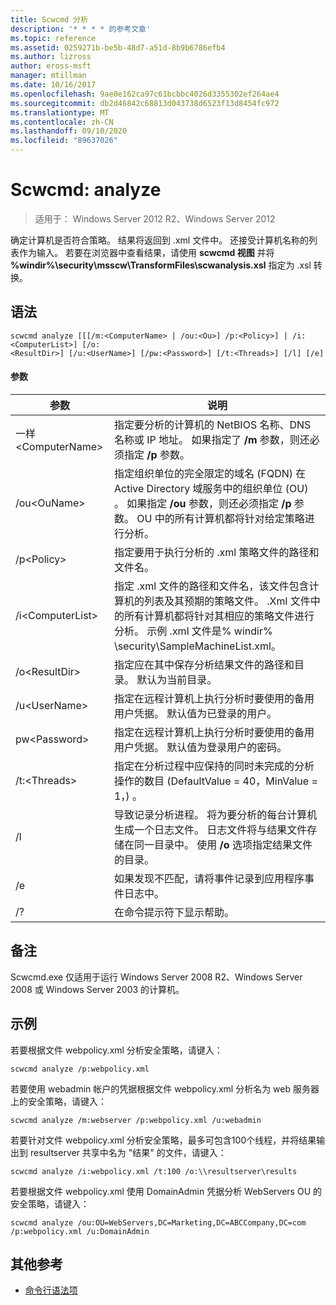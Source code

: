 ```yaml
---
title: Scwcmd 分析
description: '* * * * 的参考文章'
ms.topic: reference
ms.assetid: 0259271b-be5b-48d7-a51d-8b9b6786efb4
ms.author: lizross
author: eross-msft
manager: mtillman
ms.date: 10/16/2017
ms.openlocfilehash: 9ae0e162ca97c61bcbbc4026d3355302ef264ae4
ms.sourcegitcommit: db2d46842c68813d043738d6523f13d8454fc972
ms.translationtype: MT
ms.contentlocale: zh-CN
ms.lasthandoff: 09/10/2020
ms.locfileid: "89637026"
---
```

# <a name="scwcmd-analyze"></a>Scwcmd: analyze

> 适用于： Windows Server 2012 R2、Windows Server 2012

确定计算机是否符合策略。 结果将返回到 .xml 文件中。 还接受计算机名称的列表作为输入。 若要在浏览器中查看结果，请使用 **scwcmd 视图** 并将 **%windir%\security\msscw\TransformFiles\scwanalysis.xsl** 指定为 .xsl 转换。

## <a name="syntax"></a>语法

```
scwcmd analyze [[[/m:<ComputerName> | /ou:<Ou>] /p:<Policy>] | /i:<ComputerList>] [/o:
<ResultDir>] [/u:<UserName>] [/pw:<Password>] [/t:<Threads>] [/l] [/e]
```

#### <a name="parameters"></a>参数

|参数|说明|
|---------|-----------|
|一样\<ComputerName>|指定要分析的计算机的 NetBIOS 名称、DNS 名称或 IP 地址。 如果指定了 **/m** 参数，则还必须指定 **/p** 参数。|
|/ou\<OuName>|指定组织单位的完全限定的域名 (FQDN) 在 Active Directory 域服务中的组织单位 (OU) 。 如果指定 **/ou** 参数，则还必须指定 **/p** 参数。 OU 中的所有计算机都将针对给定策略进行分析。|
|/p\<Policy>|指定要用于执行分析的 .xml 策略文件的路径和文件名。|
|/i\<ComputerList>|指定 .xml 文件的路径和文件名，该文件包含计算机的列表及其预期的策略文件。 .Xml 文件中的所有计算机都将针对其相应的策略文件进行分析。 示例 .xml 文件是% windir% \security\SampleMachineList.xml。|
|/o\<ResultDir>|指定应在其中保存分析结果文件的路径和目录。 默认为当前目录。|
|/u\<UserName>|指定在远程计算机上执行分析时要使用的备用用户凭据。 默认值为已登录的用户。|
|pw\<Password>|指定在远程计算机上执行分析时要使用的备用用户凭据。 默认值为登录用户的密码。|
|/t:\<Threads>|指定在分析过程中应保持的同时未完成的分析操作的数目 (DefaultValue = 40，MinValue = 1，) 。|
|/l|导致记录分析进程。 将为要分析的每台计算机生成一个日志文件。 日志文件将与结果文件存储在同一目录中。 使用 **/o** 选项指定结果文件的目录。|
|/e|如果发现不匹配，请将事件记录到应用程序事件日志中。|
|/?|在命令提示符下显示帮助。|

## <a name="remarks"></a>备注

Scwcmd.exe 仅适用于运行 Windows Server 2008 R2、Windows Server 2008 或 Windows Server 2003 的计算机。

## <a name="examples"></a>示例

若要根据文件 webpolicy.xml 分析安全策略，请键入：
```
scwcmd analyze /p:webpolicy.xml

```
若要使用 webadmin 帐户的凭据根据文件 webpolicy.xml 分析名为 web 服务器上的安全策略，请键入：
```
scwcmd analyze /m:webserver /p:webpolicy.xml /u:webadmin

```
若要针对文件 webpolicy.xml 分析安全策略，最多可包含100个线程，并将结果输出到 resultserver 共享中名为 "结果" 的文件，请键入：
```
scwcmd analyze /i:webpolicy.xml /t:100 /o:\\resultserver\results

```
若要根据文件 webpolicy.xml 使用 DomainAdmin 凭据分析 WebServers OU 的安全策略，请键入：
```
scwcmd analyze /ou:OU=WebServers,DC=Marketing,DC=ABCCompany,DC=com /p:webpolicy.xml /u:DomainAdmin
```

## <a name="additional-references"></a>其他参考

- [命令行语法项](command-line-syntax-key.md)